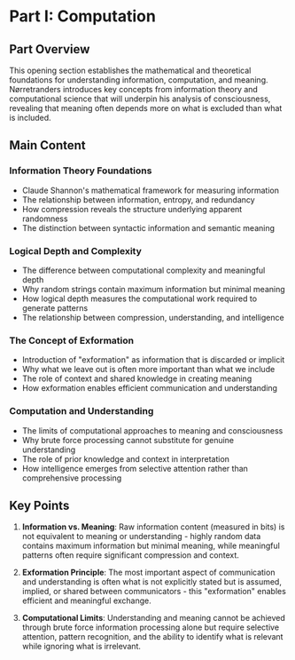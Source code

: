 # Part I: Computation

## Part Overview
This opening section establishes the mathematical and theoretical foundations for understanding information, computation, and meaning. Nørretranders introduces key concepts from information theory and computational science that will underpin his analysis of consciousness, revealing that meaning often depends more on what is excluded than what is included.

## Main Content

### Information Theory Foundations
- Claude Shannon's mathematical framework for measuring information
- The relationship between information, entropy, and redundancy
- How compression reveals the structure underlying apparent randomness
- The distinction between syntactic information and semantic meaning

### Logical Depth and Complexity
- The difference between computational complexity and meaningful depth
- Why random strings contain maximum information but minimal meaning
- How logical depth measures the computational work required to generate patterns
- The relationship between compression, understanding, and intelligence

### The Concept of Exformation
- Introduction of "exformation" as information that is discarded or implicit
- Why what we leave out is often more important than what we include
- The role of context and shared knowledge in creating meaning
- How exformation enables efficient communication and understanding

### Computation and Understanding
- The limits of computational approaches to meaning and consciousness
- Why brute force processing cannot substitute for genuine understanding
- The role of prior knowledge and context in interpretation
- How intelligence emerges from selective attention rather than comprehensive processing

## Key Points

1. **Information vs. Meaning**: Raw information content (measured in bits) is not equivalent to meaning or understanding - highly random data contains maximum information but minimal meaning, while meaningful patterns often require significant compression and context.

2. **Exformation Principle**: The most important aspect of communication and understanding is often what is not explicitly stated but is assumed, implied, or shared between communicators - this "exformation" enables efficient and meaningful exchange.

3. **Computational Limits**: Understanding and meaning cannot be achieved through brute force information processing alone but require selective attention, pattern recognition, and the ability to identify what is relevant while ignoring what is irrelevant.